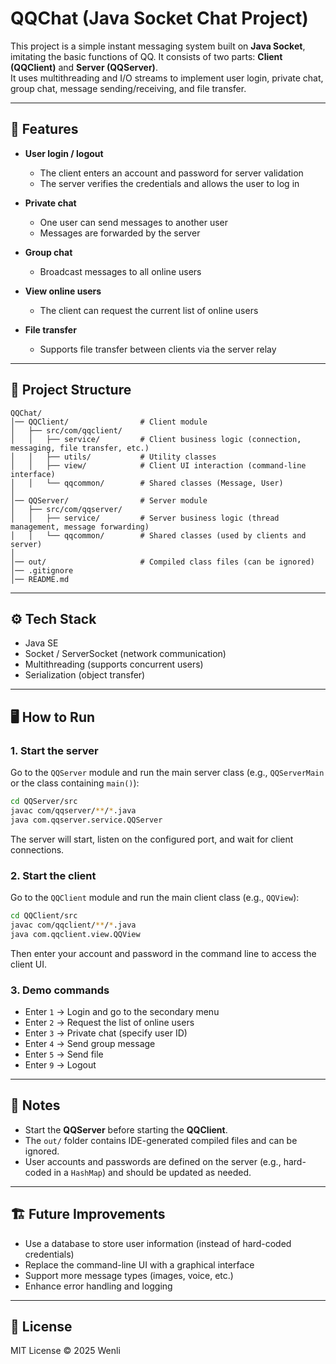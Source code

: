 # QQChat (Java Socket Chat Project)

This project is a simple instant messaging system built on **Java Socket**, imitating the basic functions of QQ. It consists of two parts: **Client (QQClient)** and **Server (QQServer)**.  
It uses multithreading and I/O streams to implement user login, private chat, group chat, message sending/receiving, and file transfer.

---

## 🚀 Features

- **User login / logout**
  - The client enters an account and password for server validation
  - The server verifies the credentials and allows the user to log in

- **Private chat**
  - One user can send messages to another user
  - Messages are forwarded by the server

- **Group chat**
  - Broadcast messages to all online users

- **View online users**
  - The client can request the current list of online users

- **File transfer**
  - Supports file transfer between clients via the server relay

---

## 📂 Project Structure

```
QQChat/
│── QQClient/                # Client module
│   ├── src/com/qqclient/
│   │   ├── service/         # Client business logic (connection, messaging, file transfer, etc.)
│   │   ├── utils/           # Utility classes
│   │   ├── view/            # Client UI interaction (command-line interface)
│   │   └── qqcommon/        # Shared classes (Message, User)
│
│── QQServer/                # Server module
│   ├── src/com/qqserver/
│   │   ├── service/         # Server business logic (thread management, message forwarding)
│   │   └── qqcommon/        # Shared classes (used by clients and server)
│
│── out/                     # Compiled class files (can be ignored)
│── .gitignore
│── README.md
```

---

## ⚙️ Tech Stack

- Java SE
- Socket / ServerSocket (network communication)
- Multithreading (supports concurrent users)
- Serialization (object transfer)

---

## 🖥️ How to Run

### 1. Start the server
Go to the `QQServer` module and run the main server class (e.g., `QQServerMain` or the class containing `main()`):

```bash
cd QQServer/src
javac com/qqserver/**/*.java
java com.qqserver.service.QQServer
```

The server will start, listen on the configured port, and wait for client connections.

### 2. Start the client
Go to the `QQClient` module and run the main client class (e.g., `QQView`):

```bash
cd QQClient/src
javac com/qqclient/**/*.java
java com.qqclient.view.QQView
```

Then enter your account and password in the command line to access the client UI.

### 3. Demo commands
- Enter `1` → Login and go to the secondary menu
- Enter `2` → Request the list of online users
- Enter `3` → Private chat (specify user ID)
- Enter `4` → Send group message
- Enter `5` → Send file
- Enter `9` → Logout

---

## 📌 Notes

- Start the **QQServer** before starting the **QQClient**.
- The `out/` folder contains IDE-generated compiled files and can be ignored.
- User accounts and passwords are defined on the server (e.g., hard-coded in a `HashMap`) and should be updated as needed.

---

## 🏗️ Future Improvements

- Use a database to store user information (instead of hard-coded credentials)
- Replace the command-line UI with a graphical interface
- Support more message types (images, voice, etc.)
- Enhance error handling and logging

---

## 📜 License

MIT License © 2025 Wenli
